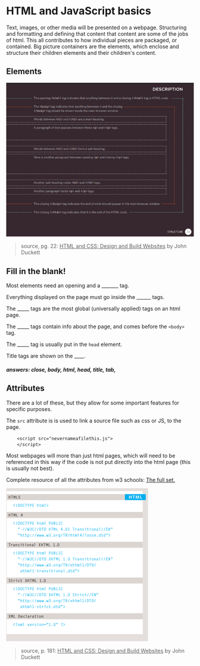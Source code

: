 # HTML and JavaScript basics 
Text, images, or other media will be presented on a webpage. Structuring and formatting and defining that content that content are some of the jobs of html. This all contributes to how individual pieces are packaged, or contained. Big picture containers are the elements, which enclose and structure their children elements and their children's content.

## Elements

![An important page from Duckett](structure_ducket_22.PNG)

> source, pg. 22: <u>HTML and CSS: Design and Build Websites</u> by John Duckett

## Fill in the blank!

Most elements need an opening and a _______ tag. 

Everything displayed on the page must go inside the ______ tags. 

The _____ tags are the most global (universally applied) tags on an html page. 

The  _____ tags contain info about the page, and comes before the `<body>` tag. 

The _____ tag is usually put in the `head` element. 

Title tags are shown on the ____. 


#####  </i>answers: close, body, html, head, title, tab, 

## Attributes 

There are a lot of these, but they allow for some important features for specific purposes. 

The `src` attribute is is used to link a source file such as css or JS, to the page. 

        <script src="nevernameafilethis.js">
        </script>

Most webpages will more than just html pages, which will need to be referenced in this way if the code is not put directly into the html page (this is usually not best). 

Complete resource of all the attributes from w3 schools: [The full set.](https://www.w3schools.com/tags/ref_attributes.asp)

![Doc Types](html_doctypes.PNG)

> source, p. 181: <u>HTML and CSS: Design and Build Websites</u> by John Duckett




